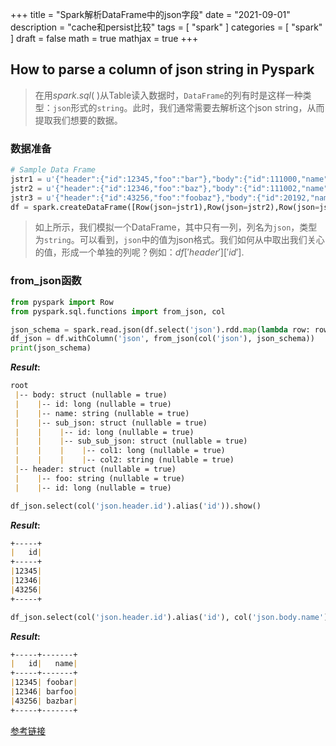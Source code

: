 +++
title = "Spark解析DataFrame中的json字段"
date = "2021-09-01"
description = "cache和persist比较"
tags = [
  "spark"
]
categories = [
  "spark"
]
draft = false
math = true
mathjax = true
+++

## How to parse a column of json string in Pyspark

> 在用$spark.sql(\ )$从Table读入数据时，`DataFrame`的列有时是这样一种类型：`json`形式的`string`。此时，我们通常需要去解析这个json string，从而提取我们想要的数据。

### 数据准备

```python
# Sample Data Frame
jstr1 = u'{"header":{"id":12345,"foo":"bar"},"body":{"id":111000,"name":"foobar","sub_json":{"id":54321,"sub_sub_json":{"col1":20,"col2":"somethong"}}}}'
jstr2 = u'{"header":{"id":12346,"foo":"baz"},"body":{"id":111002,"name":"barfoo","sub_json":{"id":23456,"sub_sub_json":{"col1":30,"col2":"something else"}}}}'
jstr3 = u'{"header":{"id":43256,"foo":"foobaz"},"body":{"id":20192,"name":"bazbar","sub_json":{"id":39283,"sub_sub_json":{"col1":50,"col2":"another thing"}}}}'
df = spark.createDataFrame([Row(json=jstr1),Row(json=jstr2),Row(json=jstr3)])
```

> 如上所示，我们模拟一个DataFrame，其中只有一列，列名为`json`，类型为`string`。可以看到，`json`中的值为json格式。我们如何从中取出我们关心的值，形成一个单独的列呢？例如：$df['header']['id']$.

### from_json函数

```python
from pyspark import Row
from pyspark.sql.functions import from_json, col

json_schema = spark.read.json(df.select('json').rdd.map(lambda row: row.json)).schema
df_json = df.withColumn('json', from_json(col('json'), json_schema))
print(json_schema)
```

**$Result:$**

```markdown
root
 |-- body: struct (nullable = true)
 |    |-- id: long (nullable = true)
 |    |-- name: string (nullable = true)
 |    |-- sub_json: struct (nullable = true)
 |    |    |-- id: long (nullable = true)
 |    |    |-- sub_sub_json: struct (nullable = true)
 |    |    |    |-- col1: long (nullable = true)
 |    |    |    |-- col2: string (nullable = true)
 |-- header: struct (nullable = true)
 |    |-- foo: string (nullable = true)
 |    |-- id: long (nullable = true)
```

```python
df_json.select(col('json.header.id').alias('id')).show()
```

**$Result:$**

```markdown
+-----+
|   id|
+-----+
|12345|
|12346|
|43256|
+-----+
```

```python
df_json.select(col('json.header.id').alias('id'), col('json.body.name').alias('name')).show()
```

**$Result:$**

```markdown
+-----+-------+
|   id|   name|
+-----+-------+
|12345| foobar|
|12346| barfoo|
|43256| bazbar|
+-----+-------+
```

[参考链接](https://stackoverflow.com/questions/41107835/pyspark-parse-a-column-of-json-strings)

